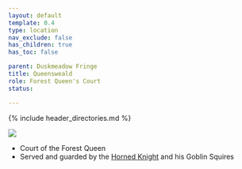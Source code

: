 ```yaml
---
layout: default
template: 0.4
type: location
nav_exclude: false
has_children: true
has_toc: false

parent: Duskmeadow Fringe
title: Queensweald
role: Forest Queen's Court
status: 

---
```


{% include header_directories.md %}

![](https://i.imgur.com/jNg40ln.png)

- Court of the Forest Queen
- Served and guarded by the [Horned Knight](HornedKnight.md) and his Goblin Squires
